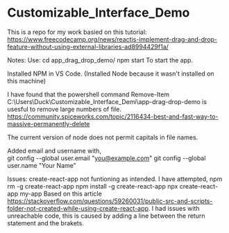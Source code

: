 # Customizable_Interface_Demo

This is a repo for my work basied on this tutorial: 
    https://www.freecodecamp.org/news/reactjs-implement-drag-and-drop-feature-without-using-external-libraries-ad8994429f1a/

Notes: 
Use:
    cd app_drag_drop_demo/
    npm start
To start the app.

Installed NPM in VS Code.
    (Installed Node because it wasn't installed on this machine)

I have found that the powershell command Remove-Item C:\Users\Duck\Customizable_Interface_Demi\app-drag-drop-demo is
usesful to remove large numbers of file. 
    https://community.spiceworks.com/topic/2116434-best-and-fast-way-to-massive-permanently-delete

The current version of node does not permit capitals in file names.

Added email and username with,   
    git config --global user.email "you@example.com"
    git config --global user.name "Your Name"

Issues: 
create-react-app not funtioning as intended.
    I have attempted, 
        npm rm -g create-react-app
        npm install -g create-react-app
        npx create-react-app my-app
    Based on this article 
        https://stackoverflow.com/questions/59260031/public-src-and-scripts-folder-not-created-while-using-create-react-app.
I had issues with unreachable code, this is caused by adding a line between the return statement and the brakets.
